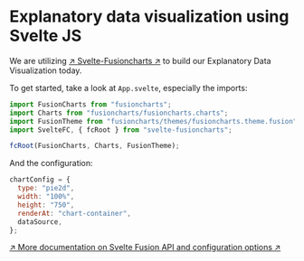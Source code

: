 # Explanatory data visualization using Svelte JS

We are utilizing [↗ Svelte-Fusioncharts ↗](https://github.com/fusioncharts/svelte-fusioncharts) to build our Explanatory Data Visualization today.

To get started, take a look at `App.svelte`, especially the imports:

```js
import FusionCharts from "fusioncharts";
import Charts from "fusioncharts/fusioncharts.charts";
import FusionTheme from "fusioncharts/themes/fusioncharts.theme.fusion";
import SvelteFC, { fcRoot } from "svelte-fusioncharts";

fcRoot(FusionCharts, Charts, FusionTheme);
```

And the configuration:

```js
chartConfig = {
  type: "pie2d",
  width: "100%",
  height: "750",
  renderAt: "chart-container",
  dataSource,
};
```

[↗ More documentation on Svelte Fusion API and configuration options ↗](https://www.fusioncharts.com/dev/getting-started/sveltejs/your-first-chart-using-sveltejs)
